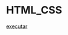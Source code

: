 # HTML_CSS
 
 <a href="https://professorguanabara.github.io/HTM_CSS/Desafios do Guanabara/Exercisio.004/index">executar</a>
